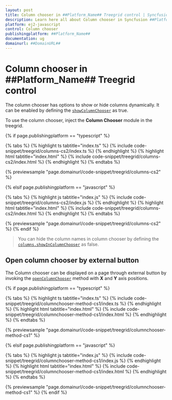 ```yaml
---
layout: post
title: Column chooser in ##Platform_Name## Treegrid control | Syncfusion
description: Learn here all about Column chooser in Syncfusion ##Platform_Name## Treegrid control of Syncfusion Essential JS 2 and more.
platform: ej2-javascript
control: Column chooser 
publishingplatform: ##Platform_Name##
documentation: ug
domainurl: ##DomainURL##
---
```


# Column chooser in ##Platform_Name## Treegrid control

The column chooser has options to show or hide columns dynamically. It can be enabled by defining the [`showColumnChooser`](../../api/treegrid/#showcolumnchooser) as true.

To use the column chooser, inject the **Column Chooser** module in the treegrid.

{% if page.publishingplatform == "typescript" %}

 {% tabs %}
{% highlight ts tabtitle="index.ts" %}
{% include code-snippet/treegrid/columns-cs2/index.ts %}
{% endhighlight %}
{% highlight html tabtitle="index.html" %}
{% include code-snippet/treegrid/columns-cs2/index.html %}
{% endhighlight %}
{% endtabs %}
        
{% previewsample "page.domainurl/code-snippet/treegrid/columns-cs2" %}

{% elsif page.publishingplatform == "javascript" %}

{% tabs %}
{% highlight js tabtitle="index.js" %}
{% include code-snippet/treegrid/columns-cs2/index.js %}
{% endhighlight %}
{% highlight html tabtitle="index.html" %}
{% include code-snippet/treegrid/columns-cs2/index.html %}
{% endhighlight %}
{% endtabs %}

{% previewsample "page.domainurl/code-snippet/treegrid/columns-cs2" %}
{% endif %}

> You can hide the column names in column chooser by defining the [`columns.showInColumnChooser`](../../api/treegrid/column/#showincolumnchooser) as false.

## Open column chooser by external button

The Column chooser can be displayed on a page through external button by invoking
the [`openColumnChooser`](../../api/treegrid/#opencolumnchooser) method with **X** and **Y** axis positions.

{% if page.publishingplatform == "typescript" %}

 {% tabs %}
{% highlight ts tabtitle="index.ts" %}
{% include code-snippet/treegrid/columnchooser-method-cs1/index.ts %}
{% endhighlight %}
{% highlight html tabtitle="index.html" %}
{% include code-snippet/treegrid/columnchooser-method-cs1/index.html %}
{% endhighlight %}
{% endtabs %}
        
{% previewsample "page.domainurl/code-snippet/treegrid/columnchooser-method-cs1" %}

{% elsif page.publishingplatform == "javascript" %}

{% tabs %}
{% highlight js tabtitle="index.js" %}
{% include code-snippet/treegrid/columnchooser-method-cs1/index.js %}
{% endhighlight %}
{% highlight html tabtitle="index.html" %}
{% include code-snippet/treegrid/columnchooser-method-cs1/index.html %}
{% endhighlight %}
{% endtabs %}

{% previewsample "page.domainurl/code-snippet/treegrid/columnchooser-method-cs1" %}
{% endif %}